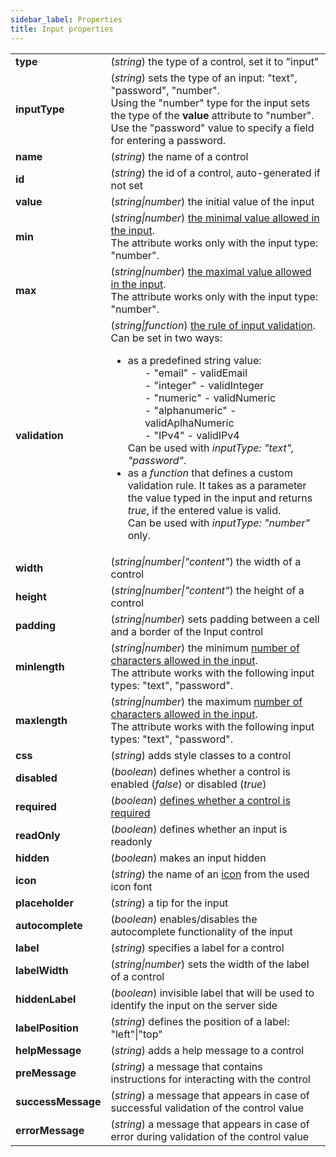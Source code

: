```yaml
---
sidebar_label: Properties
title: Input properties
---
```


<table>
	<tbody>
    	<tr>
			<td><b>type</b></td>
			<td>(<i>string</i>) the type of a control, set it to "input" </td>
		</tr>
        <tr>
			<td><b>inputType</b></td>
			<td>(<i>string</i>) sets the type of an input: "text", "password", "number". <br/>Using the "number" type for the input sets the type of the <b>value</b> attribute to "number". <br/>Use the "password" value to specify a field for entering a password.</td>
		</tr>
        <tr>
			<td><b>name</b></td>
			<td>(<i>string</i>) the name of a control</td>
		</tr>
        <tr>
			<td><b>id</b></td>
			<td>(<i>string</i>) the id of a control, auto-generated if not set</td>
		</tr>
        <tr>
			<td><b>value</b></td>
			<td>(<i>string|number</i>) the initial value of the input</td>
		</tr>
		<tr>
			<td><b>min</b></td>
			<td>(<i>string|number</i>) <a href="../../../form/work_with_form#minimal-and-maximal-values">the minimal value allowed in the input</a>. <br/>The attribute works only with the input type: "number". </td>
		</tr>
		<tr>
			<td><b>max</b></td>
			<td>(<i>string|number</i>) <a href="../../../form/work_with_form#minimal-and-maximal-values">the maximal value allowed in the input</a>. <br/>The attribute works only with the input type: "number". </td>
		</tr>
        <tr>
			<td><b>validation</b></td>
			<td>(<i>string|function</i>) <a href="../../../form/work_with_form#validation-rules">the rule of input validation</a>. Can be set in two ways:
            	<ul>
                	<li>as a predefined string value: 
                    <ol>- "email" - validEmail</ol>
                    <ol>- "integer" - validInteger</ol>
                    <ol>- "numeric" - validNumeric</ol>
                    <ol>- "alphanumeric" - validAplhaNumeric</ol>
                    <ol>- "IPv4" - validIPv4</ol>
					Can be used with <i>inputType: "text", "password"</i>.
                    </li>
                    <li>as a <i>function</i> that defines a custom validation rule. It takes as a parameter the value typed in the input and returns <i>true</i>, if the entered value is valid.<br/> Can be used with <i>inputType: "number"</i> only.</li>
                </ul>
            </td>
		</tr>
        <tr>
			<td><b>width</b></td>
			<td>(<i>string|number|"content"</i>) the width of a control</td>
		</tr>
        <tr>
			<td><b>height</b></td>
			<td>(<i>string|number|"content"</i>) the height of a control</td>
		</tr>
         <tr>
			<td><b>padding</b></td>
			<td>(<i>string|number</i>) sets padding between a cell and a border of the Input control</td>
		</tr>
		<tr>
			<td><b>minlength</b></td>
			<td>(<i>string|number</i>) the minimum <a href="../../../form/work_with_form#number-of-allowed-characters">number of characters allowed in the input</a>. <br/> The attribute works with the following input types: "text", "password". </td>
		</tr>
		<tr>
			<td><b>maxlength</b></td>
			<td>(<i>string|number</i>) the maximum <a href="../../../form/work_with_form#number-of-allowed-characters">number of characters allowed in the input</a>. <br/>The attribute works with the following input types: "text", "password".</td>
		</tr>	
        <tr>
			<td><b>css</b></td>
			<td>(<i>string</i>) adds style classes to a control</td>
		</tr>
        <tr>
			<td><b>disabled</b></td>
			<td>(<i>boolean</i>) defines whether a control is enabled (<i>false</i>) or disabled (<i>true</i>)</td>
		</tr>
        <tr>
			<td><b>required</b></td>
			<td>(<i>boolean</i>) <a href="../../../form/work_with_form#validating-form">defines whether a control is required</a></td>
		</tr>
        <tr>
			<td><b>readOnly</b></td>
			<td>(<i>boolean</i>) defines whether an input is readonly</td>
		</tr>
        <tr>
			<td><b>hidden</b></td>
			<td>(<i>boolean</i>) makes an input hidden</td>
		</tr>
        <tr>
			<td><b>icon</b></td>
			<td>(<i>string</i>) the name of an <a href="../../../helpers/icon">icon</a> from the used icon font</td>
		</tr>
        <tr>
			<td><b>placeholder</b></td>
			<td>(<i>string</i>) a tip for the input</td>
		</tr>
        <tr>
			<td><b>autocomplete</b></td>
			<td>(<i>boolean</i>) enables/disables the autocomplete functionality of the input</td>
		</tr>
        <tr>
			<td><b>label</b></td>
			<td>(<i>string</i>) specifies a label for a control</td>
		</tr>
        <tr>
			<td><b>labelWidth</b></td>
			<td>(<i>string|number</i>) sets the width of the label of a control</td>
		</tr>
        <tr>
			<td><b>hiddenLabel</b></td>
			<td>(<i>boolean</i>) invisible label that will be used to identify the input on the server side</td>
		</tr>
        <tr>
			<td><b>labelPosition</b></td>
			<td>(<i>string</i>) defines the position of a label: "left"|"top"</td>
		</tr>
        <tr>
			<td><b>helpMessage</b></td>
			<td>(<i>string</i>) adds a help message to a control</td>
		</tr>
        <tr>
			<td><b>preMessage</b></td>
			<td>(<i>string</i>) a message that contains instructions for interacting with the control</td>
		</tr>
        <tr>
			<td><b>successMessage</b></td>
			<td>(<i>string</i>) a message that appears in case of successful validation of the control value</td>
		</tr>
        <tr>
			<td><b>errorMessage</b></td>
			<td>(<i>string</i>) a message that appears in case of error during validation of the control value</td>
		</tr>
    </tbody>
</table>
